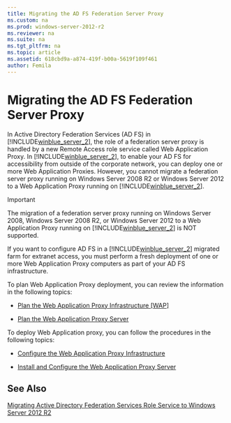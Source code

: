 ```yaml
---
title: Migrating the AD FS Federation Server Proxy
ms.custom: na
ms.prod: windows-server-2012-r2
ms.reviewer: na
ms.suite: na
ms.tgt_pltfrm: na
ms.topic: article
ms.assetid: 618cbd9a-a874-419f-b00a-5619f109f461
author: Femila
---
```

# Migrating the AD FS Federation Server Proxy
In Active Directory Federation Services \(AD FS\) in [!INCLUDE[winblue_server_2](../Token/winblue_server_2_md.md)], the role of a federation server proxy is handled by a new Remote Access role service called Web Application Proxy. In [!INCLUDE[winblue_server_2](../Token/winblue_server_2_md.md)], to enable your AD FS for accessibility from outside of the corporate network, you can deploy one or more Web Application Proxies. However, you cannot migrate a federation server proxy running on Windows Server 2008 R2 or Windows Server 2012 to a Web Application Proxy running on [!INCLUDE[winblue_server_2](../Token/winblue_server_2_md.md)].  
  
> [!IMPORTANT]  
> The migration of a federation server proxy running on Windows Server 2008, Windows Server 2008 R2, or Windows Server 2012 to a Web Application Proxy running on [!INCLUDE[winblue_server_2](../Token/winblue_server_2_md.md)] is NOT supported.  
  
If you want to configure AD FS in a [!INCLUDE[winblue_server_2](../Token/winblue_server_2_md.md)] migrated farm for extranet access, you must perform a fresh deployment of one or more Web Application Proxy computers as part of your AD FS infrastructure.  
  
To plan Web Application Proxy deployment, you can review the information in the following topics:  
  
-   [Plan the Web Application Proxy Infrastructure \[WAP\]](assetId:///8dfd483f-faf5-4a99-a590-0081623cad08)  
  
-   [Plan the Web Application Proxy Server](assetId:///9020ad26-2952-4ef2-a746-d564376d2b93)  
  
To deploy Web Application proxy, you can follow the procedures in the following topics:  
  
-   [Configure the Web Application Proxy Infrastructure](../Topic/Configure-the-Web-Application-Proxy-Infrastructure.md)  
  
-   [Install and Configure the Web Application Proxy Server](../Topic/Install-and-Configure-the-Web-Application-Proxy-Server.md)  
  
## See Also  
[Migrating Active Directory Federation Services Role Service to Windows Server 2012 R2](../Topic/Migrating-Active-Directory-Federation-Services-Role-Service-to-Windows-Server-2012-R2.md)  
  
